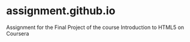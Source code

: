 # assignment.github.io
Assignment for the Final Project of the course Introduction to HTML5 on Coursera
